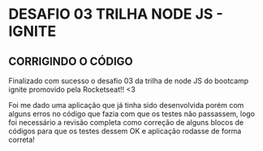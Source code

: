 # DESAFIO 03 TRILHA NODE JS - IGNITE

## CORRIGINDO O CÓDIGO

Finalizado com sucesso o desafio 03 da trilha de node JS do bootcamp ignite promovido pela Rocketseat!! <3

Foi me dado uma aplicação que já tinha sido desenvolvida porém com alguns erros no código que fazia com que os testes não passassem, logo foi necessário a revisão completa como correção de alguns blocos de códigos para que os testes dessem OK e aplicação rodasse de forma correta!